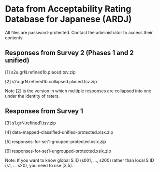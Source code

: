 # Data from Acceptability Rating Database for Japanese (ARDJ)

All files are password-protected. Contact the administrator to access their contents:

## Responses from Survey 2 (Phases 1 and 2 unified)

[1] s2u.grN.refined1b.placed.tsv.zip

[2] s2u.grN.refined1b.collapsed.placed.tsv.zip

Note [2] is the version in which multiple responses are collapsed into one under the identity of raters.

## Responses from Survey 1

[3] s1.grN.refined1.tsv.zip

[4] data-mapped-classified-unified-protected.xlsx.zip

[5] responses-for-set1-grouped-protected.xslx.zip

[6] responses-for-set1-ungrouped-protected.xslx.zip

Note: If you want to know global S.ID (s001, ..., s200) rather than local S.ID (s1, ... s20), you need to use [3,5].
